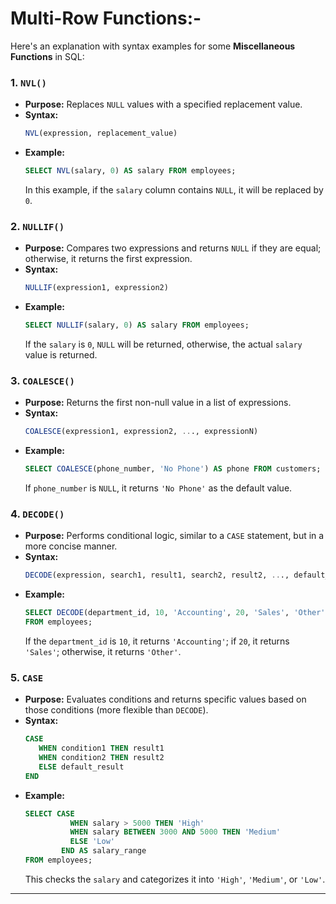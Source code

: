 # **Multi-Row Functions:-**
Here's an explanation with syntax examples for some **Miscellaneous Functions** in SQL:

### 1. **`NVL()`**
   - **Purpose:** Replaces `NULL` values with a specified replacement value.
   - **Syntax:** 
     ```sql
     NVL(expression, replacement_value)
     ```
   - **Example:**
     ```sql
     SELECT NVL(salary, 0) AS salary FROM employees;
     ```
     In this example, if the `salary` column contains `NULL`, it will be replaced by `0`.

### 2. **`NULLIF()`**
   - **Purpose:** Compares two expressions and returns `NULL` if they are equal; otherwise, it returns the first expression.
   - **Syntax:** 
     ```sql
     NULLIF(expression1, expression2)
     ```
   - **Example:**
     ```sql
     SELECT NULLIF(salary, 0) AS salary FROM employees;
     ```
     If the `salary` is `0`, `NULL` will be returned, otherwise, the actual `salary` value is returned.

### 3. **`COALESCE()`**
   - **Purpose:** Returns the first non-null value in a list of expressions.
   - **Syntax:**
     ```sql
     COALESCE(expression1, expression2, ..., expressionN)
     ```
   - **Example:**
     ```sql
     SELECT COALESCE(phone_number, 'No Phone') AS phone FROM customers;
     ```
     If `phone_number` is `NULL`, it returns `'No Phone'` as the default value.

### 4. **`DECODE()`**
   - **Purpose:** Performs conditional logic, similar to a `CASE` statement, but in a more concise manner.
   - **Syntax:**
     ```sql
     DECODE(expression, search1, result1, search2, result2, ..., default_result)
     ```
   - **Example:**
     ```sql
     SELECT DECODE(department_id, 10, 'Accounting', 20, 'Sales', 'Other') AS department_name
     FROM employees;
     ```
     If the `department_id` is `10`, it returns `'Accounting'`; if `20`, it returns `'Sales'`; otherwise, it returns `'Other'`.

### 5. **`CASE`**
   - **Purpose:** Evaluates conditions and returns specific values based on those conditions (more flexible than `DECODE`).
   - **Syntax:**
     ```sql
     CASE 
        WHEN condition1 THEN result1
        WHEN condition2 THEN result2
        ELSE default_result
     END
     ```
   - **Example:**
     ```sql
     SELECT CASE 
               WHEN salary > 5000 THEN 'High'
               WHEN salary BETWEEN 3000 AND 5000 THEN 'Medium'
               ELSE 'Low'
             END AS salary_range
     FROM employees;
     ```
     This checks the `salary` and categorizes it into `'High'`, `'Medium'`, or `'Low'`.

---
